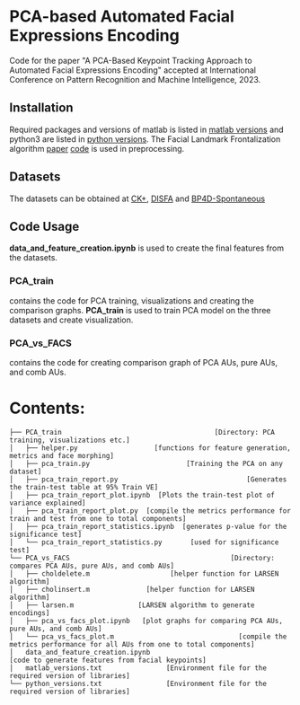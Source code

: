 # PCA-based Automated Facial Expressions Encoding
Code for the paper "A PCA-Based Keypoint Tracking Approach to Automated Facial Expressions Encoding" accepted at International Conference on Pattern Recognition and Machine Intelligence, 2023.  

## Installation
Required packages and versions of matlab is listed in [matlab versions](github.com/Shivansh-ct/PCA-AUs/matlab_versions.txt) and python3 are listed in [python versions](github.com/Shivansh-ct/PCA-AUs/python_versions.txt). The Facial Landmark Frontalization algorithm [paper](https://ieeexplore.ieee.org/document/9190989) [code](https://github.com/bbonik/facial-landmark-frontalization) is used in preprocessing.  
## Datasets
The datasets can be obtained at [CK+](http://www.jeffcohn.net/Resources/), [DISFA](http://mohammadmahoor.com/disfa/) and [BP4D-Spontaneous](https://www.cs.binghamton.edu/~lijun/Research/3DFE/3DFE_Analysis.html)  
## Code Usage
**data_and_feature_creation.ipynb** is used to create the final features from the datasets.  
### PCA_train  
contains the code for PCA training, visualizations and creating the comparison graphs.
**PCA_train** is used to train PCA model on the three datasets and create visualization. 
### PCA_vs_FACS
contains the code for creating comparison graph of PCA AUs, pure AUs, and comb AUs.



# Contents:
```tree
├── PCA_train                                      [Directory: PCA training, visualizations etc.]
│   ├── helper.py                   [functions for feature generation, metrics and face morphing] 
│   ├── pca_train.py                        [Training the PCA on any dataset]
│   ├── pca_train_report.py                                [Generates the train-test table at 95% Train VE]
│   ├── pca_train_report_plot.ipynb  [Plots the train-test plot of variance explained]
│   ├── pca_train_report_plot.py  [compile the metrics performance for train and test from one to total components]
│   ├── pca_train_report_statistics.ipynb  [generates p-value for the significance test]
│   └── pca_train_report_statistics.py       [used for significance test]
└── PCA_vs_FACS                                        [Directory: compares PCA AUs, pure AUs, and comb AUs]
│   ├── choldelete.m                    [helper function for LARSEN algorithm]
│   ├── cholinsert.m              [helper function for LARSEN algorithm]
│   ├── larsen.m                [LARSEN algorithm to generate encodings] 
│   ├── pca_vs_facs_plot.ipynb   [plot graphs for comparing PCA AUs, pure AUs, and comb AUs] 
│   └── pca_vs_facs_plot.m                               [compile the metrics performance for all AUs from one to total components] 
│   data_and_feature_creation.ipynb                                  [code to generate features from facial keypoints]
│   matlab_versions.txt                [Environment file for the required version of libraries]
└── python_versions.txt                [Environment file for the required version of libraries]